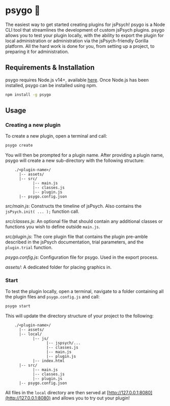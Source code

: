 <h1> psygo 🧠 </h1>

The easiest way to get started creating plugins for jsPsych! psygo is a Node CLI tool that streamlines the development of custom jsPsych plugins. psygo allows you to test your plugin locally, with the ability to export the plugin for local administration or administration via the jsPsych-friendly Gorilla platform. All the hard work is done for you, from setting up a project, to preparing it for administration.

## Requirements & Installation

psygo requires Node.js v14+, available [here](https://nodejs.org/). Once Node.js has been installed, psygo can be installed using npm.

```bash
npm install -g psygo
```

## Usage

### Creating a new plugin

To create a new plugin, open a terminal and call:
```bash
psygo create
```
You will then be prompted for a plugin name. After providing a plugin name, psygo will create a new sub-directory with the following structure:

```
    ./<plugin-name>/
      |-- assets/
      |-- src/
            |-- main.js
            |-- classes.js
            |-- plugin.js
      |-- psygo.config.json
```

*src/main.js*: Constructs the timeline of jsPsych. Also contains the `jsPsych.init( ... );` function call.

*src/classes.js*: An optional file that should contain any additional classes or functions you wish to define outside `main.js`.

*src/plugin.js*: The core plugin file that contains the plugin pre-amble described in the jsPsych documentation, trial parameters, and the `plugin.trial` function.

*psygo.config.js*: Configuration file for psygo. Used in the export process.

*assets/*: A dedicated folder for placing graphics in.

### Start

To test the plugin locally, open a terminal, navigate to a folder containing all the plugin files and `psygo.config.js` and call:
```bash
psygo start
```

This will update the directory structure of your project to the following:
```
    ./<plugin-name>/
      |-- assets/
      |-- local/
            |-- js/
                  |-- jspsych/...
                  |-- classes.js
                  |-- main.js
                  |-- plugin.js
            |-- index.html
      |-- src/
            |-- main.js
            |-- classes.js
            |-- plugin.js
      |-- psygo.config.json
```

All files in the `local` directory are then served at [http://127.0.0.1:8080](http://127.0.0.1:8080) and allows you to try out your plugin!